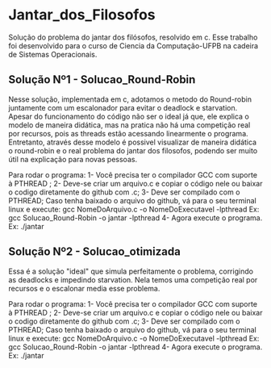 # Jantar_dos_Filosofos
Solução do problema do jantar dos filósofos, resolvido em c.
Esse trabalho foi desenvolvido para o curso de Ciencia da Computação-UFPB na cadeira de Sistemas Operacionais.

## Solução Nº1 - Solucao_Round-Robin 
Nesse solução, implementada em c, adotamos o metodo do Round-robin juntamente com um escalonador para evitar o deadlock e starvation. Apesar do funcionamento do código não ser o ideal já que, ele explica o modelo de maneira didática, mas na pratica não há uma competição real por recursos, pois as threads estão acessando linearmente o programa. Entretanto, através desse modelo é possivel visualizar de maneira didática o round-robin e o real problema do jantar dos filosofos, podendo ser muito útil na explicação para novas pessoas.

Para rodar o programa:
1- Você precisa ter o compilador GCC com suporte à PTHREAD ;
2- Deve-se criar um arquivo.c e copiar o código nele ou baixar o codigo diretamente do github com .c; 
3- Deve ser compilado com o PTHREAD; Caso tenha baixado o arquivo do github, vá para o seu terminal linux e execute:
gcc NomeDoArquivo.c -o NomeDoExecutavel -lpthread
Ex: 
gcc Solucao_Round-Robin -o jantar -lpthread
4- Agora execute o programa. Ex: ./jantar

## Solução Nº2 - Solucao_otimizada
Essa é a solução "ideal" que simula perfeitamente o problema, corrigindo as deadlocks e impedindo starvation. Nela temos uma competição real por recursos e o escalonar media esse problema.

Para rodar o programa:
1- Você precisa ter o compilador GCC com suporte à PTHREAD ;
2- Deve-se criar um arquivo.c e copiar o código nele ou baixar o codigo diretamente do github com .c; 
3- Deve ser compilado com o PTHREAD; Caso tenha baixado o arquivo do github, vá para o seu terminal linux e execute:
gcc NomeDoArquivo.c -o NomeDoExecutavel -lpthread
Ex: 
gcc Solucao_Round-Robin -o jantar -lpthread
4- Agora execute o programa. Ex: ./jantar
